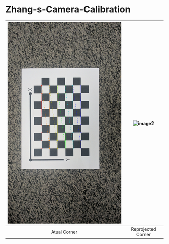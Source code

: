 # Zhang-s-Camera-Calibration

| ![image1](Calibration_Imgs/Outputs1/6_corners.png) | ![image2](Calibration_Imgs/Outputs1/6reprojected_image.png) |
|:--:|:--:|
| Atual Corner | Reprojected Corner |  
